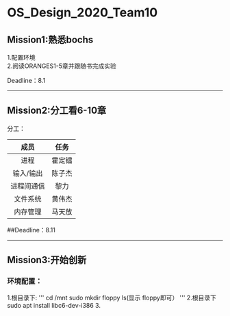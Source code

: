 # OS_Design_2020_Team10

## Mission1:熟悉bochs
1.配置环境  
2.阅读ORANGES1-5章并跟随书完成实验  

Deadline：8.1

---------

  
  
      
        







## Mission2:分工看6-10章

分工：  

|  成员   | 任务 |
|  :----:  | :----:  |
| 进程  | 霍定镭 |
| 输入/输出  | 陈子杰 |
| 进程间通信  | 黎力 |
| 文件系统  | 黄伟杰 |
| 内存管理  | 马天放 |

##Deadline：8.11


------

## Mission3:开始创新

### 环境配置：
1.根目录下:
''' 
          cd /mnt
          sudo mkdir floppy
          ls(显示 floppy即可）
''' 
2.根目录下 sudo apt install libc6-dev-i386
3.
